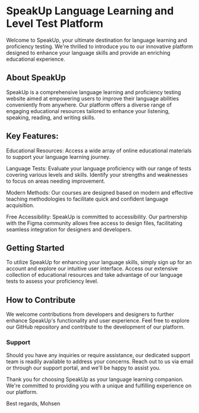 # SpeakUp Language Learning and Level Test Platform
Welcome to SpeakUp, your ultimate destination for language learning and proficiency testing. We're thrilled to introduce you to our innovative platform designed to enhance your language skills and provide an enriching educational experience.

## About SpeakUp
SpeakUp is a comprehensive language learning and proficiency testing website aimed at empowering users to improve their language abilities conveniently from anywhere. Our platform offers a diverse range of engaging educational resources tailored to enhance your listening, speaking, reading, and writing skills.

## Key Features:
Educational Resources: Access a wide array of online educational materials to support your language learning journey.

Language Tests: Evaluate your language proficiency with our range of tests covering various levels and skills. Identify your strengths and weaknesses to focus on areas needing improvement.

Modern Methods: Our courses are designed based on modern and effective teaching methodologies to facilitate quick and confident language acquisition.

Free Accessibility: SpeakUp is committed to accessibility. Our partnership with the Figma community allows free access to design files, facilitating seamless integration for designers and developers.

## Getting Started
To utilize SpeakUp for enhancing your language skills, simply sign up for an account and explore our intuitive user interface. Access our extensive collection of educational resources and take advantage of our language tests to assess your proficiency level.

## How to Contribute
We welcome contributions from developers and designers to further enhance SpeakUp's functionality and user experience. Feel free to explore our GitHub repository and contribute to the development of our platform.

### Support
Should you have any inquiries or require assistance, our dedicated support team is readily available to address your concerns. Reach out to us via email or through our support portal, and we'll be happy to assist you.

Thank you for choosing SpeakUp as your language learning companion. We're committed to providing you with a unique and fulfilling experience on our platform.

Best regards,
Mohsen
